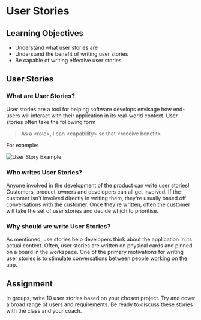 # User Stories
## Learning Objectives

- Understand what user stories are
- Understand the benefit of writing user stories
- Be capable of writing effective user stories

## User Stories

### What are User Stories?

User stories are a tool for helping software develops envisage how end-users will interact with their application in its real-world context. User stories often take the following form

> As a \<role\>, I can \<capability\> so that \<receive benefit\>

For example:

![User Story Example](https://user-images.githubusercontent.com/44523714/123273459-931d1000-d4fa-11eb-8978-59edd3675b44.png)

### Who writes User Stories?

Anyone involved in the development of the product can write user stories! Customers, product-owners and developers can all get involved. If the customer isn't involved directly in writing them, they're usually based off conversations with the customer. Once they're written, often the customer will take the set of user stories and decide which to prioritise.

### Why should we write User Stories?

As mentioned, use stories help developers think about the application in its actual context. Often, user stories are written on physical cards and pinned on a board in the workspace. One of the primary motivations for writing user stories is to stimulate conversations between people working on the app.
## Assignment

In groups, write 10 user stories based on your chosen project. Try and cover a broad range of users and requirements. Be ready to discuss these stories with the class and your coach.